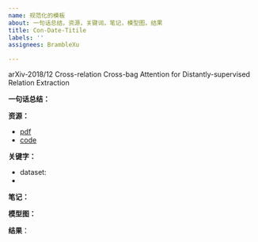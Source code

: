 ```yaml
---
name: 规范化的模板
about: 一句话总结，资源，关键词，笔记，模型图，结果
title: Con-Date-Titile
labels: ''
assignees: BrambleXu

---
```


arXiv-2018/12 Cross-relation Cross-bag Attention for Distantly-supervised Relation Extraction


**一句话总结：**


**资源：**

- [pdf]()
- [code]()

**关键字：**

- dataset: 
- 


**笔记：**





**模型图：**



**结果**：
